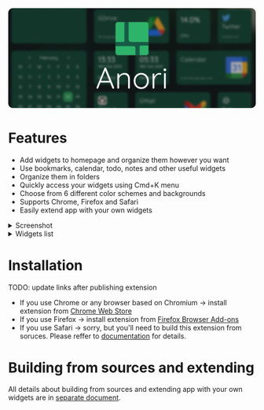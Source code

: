 ![Anori](header.png)
---

# Features

* Add widgets to homepage and organize them however you want
* Use bookmarks, calendar, todo, notes and other useful widgets
* Organize them in folders
* Quickly access your widgets using Cmd+K menu
* Choose from 6 different color schemes and backgrounds
* Supports Chrome, Firefox and Safari
* Easily extend app with your own widgets

<details>
    <summary>Screenshot</summary>

![screenshot](screenshot.png)
</details>

<details>
    <summary>Widgets list</summary>

* Bookmark
* World time
* Notes
* Tasks
* Internet search
* Calendar
* Recently closed tabs (only Chrome & Firefox)
* CPU and RAM load (only Chrome)
</details>

# Installation

TODO: update links after publishing extension

* If you use Chrome or any browser based on Chromium -> install extension from [Chrome Web Store](https://chrome.google.com/webstore/category/extensions)
* If you use Firefox -> install extension from [Firefox Browser Add-ons](https://addons.mozilla.org/en-US/firefox/)
* If you use Safari -> sorry, but you'll need to build this extension from soruces. Please reffer to [documentation](/DEVELOPMENT_AND_EXTENDING.md) for details.

# Building from sources and extending

All details about building from sources and extending app with your own widgets are in [separate document](/DEVELOPMENT_AND_EXTENDING.md).